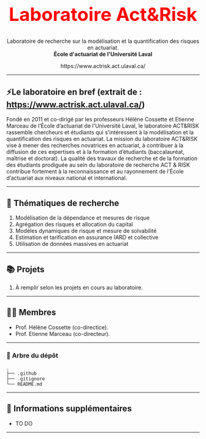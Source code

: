 <!-- markdownlint-disable MD032 MD033-->


<br />
<div align="center">
  <h1 style="font-size: 48px; color: red;">Laboratoire Act&Risk</h1>
  <p align="center">
    Laboratoire de recherche sur la modélisation et la quantification des risques en actuariat. <br/>
    <span style="font-weight: bold;">École d'actuariat de l'Université Laval</span>
  </p>
  <p align="center">
    https://www.actrisk.act.ulaval.ca/
  </p>
</div>

---


## ⚡**Le laboratoire en bref** (extrait de : https://www.actrisk.act.ulaval.ca/) ##

Fondé en 2011 et co-dirigé par les professeurs Hélène Cossette et Etienne Marceau de l’École d’actuariat de l'Université Laval, le laboratoire ACT&RISK rassemble chercheurs et étudiants qui s'intéressent à la modélisation et la quantification des risques en actuariat. La mission du laboratoire ACT&RISK vise à mener des recherches novatrices en actuariat, à contribuer à la diffusion de ces expertises et à la formation d’étudiants (baccalauréat, maîtrise et doctorat).  La qualité des travaux de recherche et de la formation des étudiants prodiguée au sein du laboratoire de recherche ACT & RISK contribue fortement à la reconnaissance et au rayonnement de l’École d’actuariat aux niveaux national et international.

---


## 🔭 **Thématiques de recherche**

1. Modélisation de la dépendance et mesures de risque
2. Agrégation des risques et allocation du capital
3. Modèles dynamiques de risque et mesure de solvabilité
4. Estimation et tarification en assurance IARD et collective
5. Utilisation de données massives en actuariat

---


## 📚 **Projets**

1. À remplir selon les projets en cours au laboratoire.

---


## 👨‍💻 **Membres**

* Prof. Hélène Cossette (co-directice).
* Prof. Etienne Marceau (co-directeur).

---


### 🌲 **Arbre du dépôt**

```text
.
├── .github
├── .gitignore
└── README.md

```

---

## 📝 **Informations supplémentaires**

* TO DO

---
